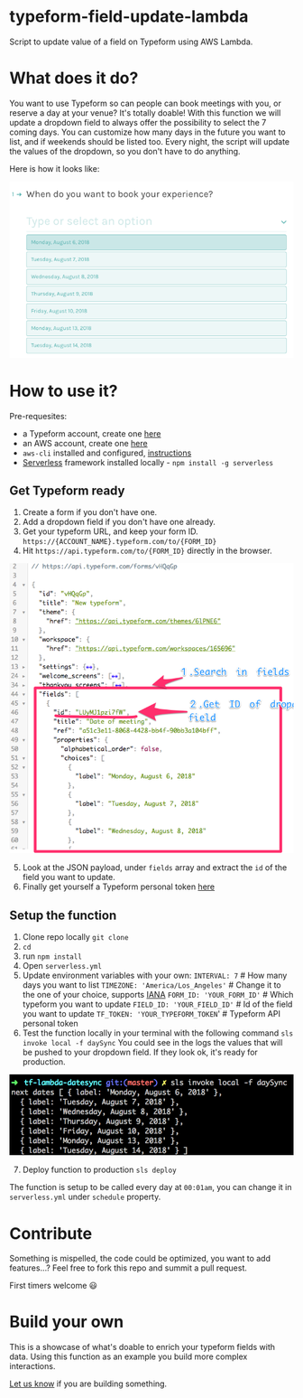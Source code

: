 # typeform-field-update-lambda
Script to update value of a field on Typeform using AWS Lambda.

# What does it do?
You want to use Typeform so can people can book meetings with you, or reserve a day at your venue?
It's totally doable!
With this function we will update a dropdown field to always offer the possibility to select the 7 coming days.
You can customize how many days in the future you want to list, and if weekends should be listed too.
Every night, the script will update the values of the dropdown, so you don't have to do anything.

Here is how it looks like:

![example of autogenerated dropdown](./doc-images/dropdown_date_example.png)

# How to use it?
Pre-requesites:
- a Typeform account, create one [here](https://)
- an AWS account, create one [here](https://aws.amazon.com)
- `aws-cli` installed and configured, [instructions](https://aws.amazon.com/cli/)
- [Serverless](https://serverless.com/framework/) framework installed locally - `npm install -g serverless`

## Get Typeform ready

1. Create a form if you don't have one.
2. Add a dropdown field if you don't have one already.
3. Get your typeform URL, and keep your form ID.
  `https://{ACCOUNT_NAME}.typeform.com/to/{FORM_ID}`
4. Hit `https://api.typeform.com/to/{FORM_ID}` directly in the browser.

![payload from Typeform API for form definition](./doc-images/api_typeform_payload.png)

5. Look at the JSON payload, under `fields` array and extract the `id` of the field you want to update.
6. Finally get yourself a Typeform personal token [here](https://admin.typeform.com/account#/section/tokens)

## Setup the function

1. Clone repo locally `git clone`
1. `cd `
1. run `npm install`
1. Open `serverless.yml`
1. Update environment variables with your own:
      `INTERVAL: 7` # How many days you want to list
      `TIMEZONE: 'America/Los_Angeles'` # Change it to the one of your choice, supports [IANA](https://moment.github.io/luxon/docs/manual/zones.html#iana-support)
      `FORM_ID: 'YOUR_FORM_ID'` # Which typeform you want to update
      `FIELD_ID: 'YOUR_FIELD_ID'` # Id of the field you want to update
      `TF_TOKEN: 'YOUR_TYPEFORM_TOKEN`' # Typeform API personal token
1. Test the function locally in your terminal with the following command `sls invoke local -f daySync`
You could see in the logs the values that will be pushed to your dropdown field. If they look ok, it's ready for production.

![run function locally](./doc-images/dateSync_lambda_local.png)

7. Deploy function to production `sls deploy`

The function is setup to be called every day at `00:01am`, you can change it in `serverless.yml` under `schedule` property.

# Contribute
Something is mispelled, the code could be optimized, you want to add features...?
Feel free to fork this repo and summit a pull request.

First timers welcome 😃


# Build your own
This is a showcase of what's doable to enrich your typeform fields with data. Using this function as an example you build more complex interactions.

[Let us know](https://developerplatform.typeform.com/to/Xc7NMh?utm_source=github&utm_medium=repo&utm_campaign=typeform-field-update-lambda) if you are building something.
